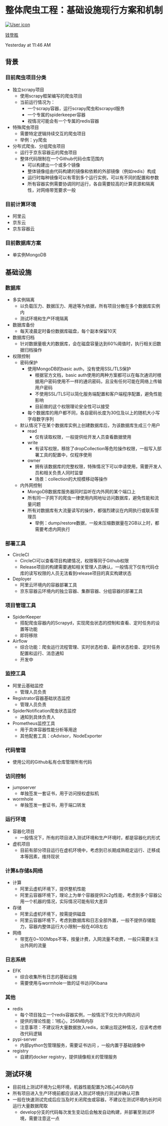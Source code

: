 # 整体爬虫工程：基础设施现行方案和机制

[![User icon](https://zaoshu.atlassian.net/wiki/aa-avatar/85bf7fe45f774b79895b644a1535458f?s=48&d=https%3A%2F%2Fzaoshu.atlassian.net%2Fwiki%2Fimages%2Ficons%2Fprofilepics%2Fdefault.png%3FnoRedirect%3Dtrue)](https://zaoshu.atlassian.net/wiki/display/~qiandengsheng)

[钱登胜](https://zaoshu.atlassian.net/wiki/display/~qiandengsheng)

Yesterday at 11:46 AM

## 背景

### 目前爬虫项目分类

- 独立scrapy项目
  - 使用scrapy框架编写的爬虫项目
  - 当前运行情况为：
    - 一个scrapy容器，运行scrapy爬虫和scrapyd服务
    - 一个专属的spiderkeeper容器
    - 视情况可能会有一个专属的redis容器
- 特殊爬虫项目
  - 需要特定逻辑持续交互的爬虫项目
  - 举例：yy爬虫
- 分布式爬虫、分组爬虫项目
  - 运行于京东容器云的爬虫项目
  - 整体代码限制在一个Github代码仓库范围内
    - 可以构建出一个或多个镜像
    - 整体镜像组由代码构建的镜像和依赖的外部镜像（例如redis）构成
    - 运行时每种镜像可以有零到多个运行实例，可以有不同的配置和参数
    - 所有容器实例需要协调同时运行，各自需要较高的计算资源和隔离性，对网络带宽要求一般

### 目前计算环境

- 阿里云
- 京东云
- 京东容器云

### 目前数据库方案

- 单实例MongoDB

## 基础设施

### 数据库

- 多实例隔离
  - 以负载压力、数据压力、用途等为依据，所有项目分散在多个数据库实例内
  - 测试环境和生产环境隔离
- 数据库备份
  - 每天凌晨定时备份数据库磁盘，每个副本保留10天
- 数据库归档
  - 针对数据量极大的数据库，会在磁盘容量达到60%阈值时，执行相关旧数据归档操作
- 权限控制
  - 密码保护
    - 使用MongoDB的basic auth，没有使用SSL/TLS保护
      - 根据官方文档，basic auth使用的两种方案都可以在每次通讯时根据用户密码使用不一样的通讯密码，且没有任何可能在网络上传输用户密码
      - 不使用SSL/TLS可以简化服务端配置和客户端程序配置，避免性能影响
      - 目前做的这个权限理论安全性可以接受
    - 每个数据库的用户都不同，各自密码长度为30位及以上的随机大小写字母数字序列
  - 默认情况下在某个数据库实例上创建数据库后，为该数据库生成三个用户
    - read
      - 仅有读取权限，一般提供给开发人员查看数据使用
    - write
      - 有读写权限，移除了dropCollection等危险操作权限，一般写入部署工具的配置中，仅程序使用
    - owner
      - 拥有该数据库的完整权限，特殊情况下可以申请使用，需要开发人员和相关负责人同时监督
      - 场景：collection的大规模移动等操作
  - 内外网控制
    - MongoDB数据库服务器同时监听在内外网的某个端口上
    - 所有同一子网下的爬虫一律使用内网地址访问数据库，避免性能和流量问题
    - 所有对数据库有大流量读写的操作，都强烈建议在内网执行或联系管理员
      - 举例：dump/restore数据，一般未压缩数据量在2GB以上时，都需要考虑内网执行

### 部署工具

- CircleCI
  - CircleCI可以查看项目构建情况，权限等同于Github权限
  - Release项目的构建需要通知相关管理人员确认，一般情况下仅有代码仓库的读写权限的人员无法看到release项目的真实构建状态
- Deployer
  - 阿里云环境内的容器部署工具
  - 京东容器云环境内的独立容器、集群容器、分组容器的部署工具

### 项目管理工具

- SpiderKeeper
  - 搭配爬虫容器内的Scrapyd，实现爬虫状态的控制和查看、定时任务的设置等功能
  - 即将移除
- Airflow
  - 综合功能：爬虫运行流程管理、实时状态检查、最终状态检查、定时任务配置和运行、消息通知
  - 开发中

### 监控工具

- 阿里云基础监控
  - 管理人员负责
- Registrator容器基础状态监控
  - 管理人员负责
- SpiderNotification爬虫状态监控
  - 通知到具体负责人
- Prometheus监控工具
  - 用于具体容器性能分析等用途
  - 其他配套工具：cAdvisor，NodeExporter

### 代码管理

- 使用公司的Github私有仓库管理所有代码

### 访问控制

- jumpserver
  - 单独签发一套证书，用于访问授权虚拟机
- wormhole
  - 单独签发一套证书，用于端口转发

### 运行环境

- 容器化项目
  - 一般情况下，所有的项目进入测试环境和生产环境时，都是容器化的形式
- 虚机项目
  - 目前有部分项目运行在虚机环境中，考虑到已长期成熟稳定运行、迁移成本等因素，维持现状

### 计算&存储&网络

- 计算
  - 阿里云虚机环境下，提供整机性能
  - 阿里云容器环境下，理论上为单个容器提供2c2g性能，考虑到多个容器公用一个机器的情况，实际情况可能有较大差异
- 存储
  - 阿里云虚机环境下，按需提供磁盘
  - 阿里云容器环境下，考虑到数据库和日志全部外置，一般不提供存储能力，容器内整体运行大小限制一般在4GB左右
- 网络
  - 带宽在0~100Mbps不等，按量计费，入网流量不收费，一般只需要关注出外网的流量

### 日志系统

- EFK
  - 综合收集所有日志的基础设施
  - 需要使用与wormhole一致的证书访问Kibana

### 其他

- redis
  - 每个项目独立一个redis容器实例，一般情况下仅允许内网访问
  - 提供的理论性能：1核心，256MB内存
  - 注意事项：不建议将大量数据放入redis，如果出现这种情况，应该考虑修改代码逻辑
- pypi-server
  - 内部python包管理服务，需要证书访问 ，一般内置于基础镜像中
- registry
  - 自建的docker registry，提供镜像相关的管理服务

## 测试环境

- 目前线上测试环境为公用环境，机器性能配置为2核心4GB内存
- 所有项目进入生产环境前都应该进入测试环境执行测试并确认可靠
- 一般在快速测试完成后应当及时关闭爬虫或容器，不建议在测试环境内长时间运行大量数据爬取
  - develop分支的代码每次发生变动后会触发自动构建，并部署至测试环境，需要注意这一点